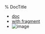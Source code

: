 % DocTitle

* [doc](http://www.example.org/doc/doc.md)
* [with fragment](http://www.example.org/doc/doc.md#fragment)
* ![image](https://www.example.org/images/image.jpeg)
